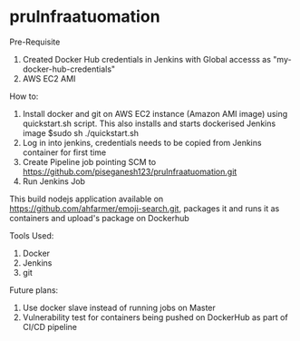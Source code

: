 # pruInfraatuomation

Pre-Requisite
1. Created Docker Hub credentials in Jenkins with Global accesss as "my-docker-hub-credentials"
2. AWS EC2 AMI

How to:
1. Install docker and git on AWS EC2 instance (Amazon AMI image) using quickstart.sh script. This also installs and starts dockerised Jenkins image
$sudo sh ./quickstart.sh
2. Log in into jenkins, credentials needs to be copied from Jenkins container for first time
3. Create Pipeline job pointing SCM to https://github.com/piseganesh123/pruInfraatuomation.git
4. Run Jenkins Job

This build nodejs application available on https://github.com/ahfarmer/emoji-search.git, packages it and runs it as containers and upload's package on Dockerhub

Tools Used:
1. Docker 
2. Jenkins
3. git

Future plans:
1. Use docker slave instead of running jobs  on Master
2. Vulnerability test for containers being pushed on DockerHub as part of CI/CD pipeline